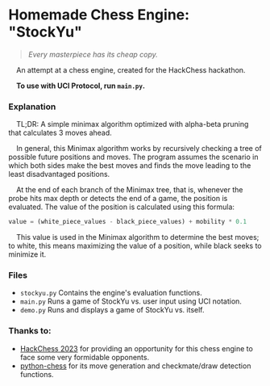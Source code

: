 # Homemade Chess Engine: "StockYu"
> *Every masterpiece has its cheap copy.*

&nbsp;&nbsp;&nbsp;&nbsp;An attempt at a chess engine, created for the HackChess hackathon. 

&nbsp;&nbsp;&nbsp;&nbsp;**To use with UCI Protocol, run `main.py`.**

### Explanation
&nbsp;&nbsp;&nbsp;&nbsp;TL;DR: A simple minimax algorithm optimized with alpha-beta pruning that calculates 3 moves ahead. 

&nbsp;&nbsp;&nbsp;&nbsp;In general, this Minimax algorithm works by recursively checking a tree of possible future positions and moves. The program assumes the scenario in which both sides make the best moves and finds the move leading to the least disadvantaged positions. 

&nbsp;&nbsp;&nbsp;&nbsp;At the end of each branch of the Minimax tree, that is, whenever the probe hits max depth or detects the end of a game, the position is evaluated. The value of the position is calculated using this formula: 
```py
value = (white_piece_values - black_piece_values) + mobility * 0.1
```
&nbsp;&nbsp;&nbsp;&nbsp;This value is used in the Minimax algorithm to determine the best moves; to white, this means maximizing the value of a position, while black seeks to minimize it. 

### Files
- `stockyu.py` Contains the engine's evaluation functions.
- `main.py` Runs a game of StockYu vs. user input using UCI notation.
- `demo.py` Runs and displays a game of StockYu vs. itself. 

### Thanks to: 
- [HackChess 2023](https://hackchess.devpost.com/) for providing an opportunity for this chess engine to face some very formidable opponents. 
- [python-chess](https://github.com/niklasf/python-chess) for its move generation and checkmate/draw detection functions. 
